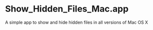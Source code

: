 Show_Hidden_Files_Mac.app
=========================

A simple app to show and hide hidden files in all versions of Mac OS X
